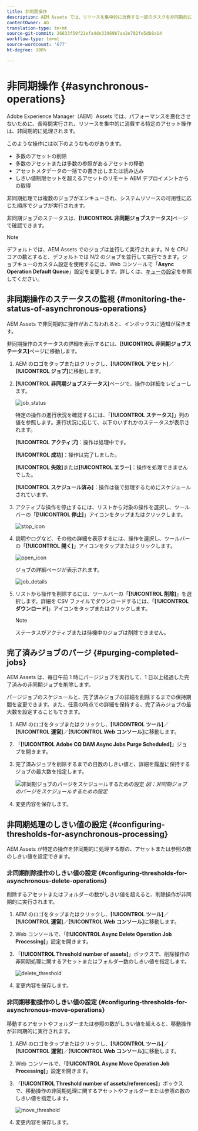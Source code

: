 ```yaml
---
title: 非同期操作
description: AEM Assets では、リソースを集中的に消費する一部のタスクを非同期的に処理することでパフォーマンスを最適化します。
contentOwner: AG
translation-type: tm+mt
source-git-commit: 26833f59f21efa4de33969b7ae2e782fe5db8a14
workflow-type: tm+mt
source-wordcount: '677'
ht-degree: 100%

---
```



# 非同期操作 {#asynchronous-operations}

Adobe Experience Manager（AEM）Assets では、パフォーマンスを悪化させないために、長時間実行され、リソースを集中的に消費する特定のアセット操作は、非同期的に処理されます。

このような操作には以下のようなものがあります。

* 多数のアセットの削除
* 多数のアセットまたは多数の参照があるアセットの移動
* アセットメタデータの一括での書き出しまたは読み込み
* しきい値制限セットを超えるアセットのリモート AEM デプロイメントからの取得

非同期処理では複数のジョブがエンキューされ、システムリソースの可用性に応じた順序でジョブが実行されます。

非同期ジョブのステータスは、**[!UICONTROL 非同期ジョブステータス]**&#x200B;ページで確認できます。

>[!NOTE]
>
>デフォルトでは、AEM Assets でのジョブは並行して実行されます。N を CPU コアの数とすると、デフォルトでは N/2 のジョブを並行して実行できます。ジョブキューのカスタム設定を使用するには、Web コンソールで「**Async Operation Default Queue**」設定を変更します。詳しくは、[キューの設定](https://sling.apache.org/documentation/bundles/apache-sling-eventing-and-job-handling.html#queue-configurations)を参照してください。

## 非同期操作のステータスの監視 {#monitoring-the-status-of-asynchronous-operations}

AEM Assets で非同期的に操作がおこなわれると、インボックスに通知が届きます。<!-- and through email -->

非同期操作のステータスの詳細を表示するには、**[!UICONTROL 非同期ジョブステータス]**&#x200B;ページに移動します。

1. AEM のロゴをタップまたはクリックし、**[!UICONTROL アセット]**／**[!UICONTROL ジョブ]**&#x200B;に移動します。
1. **[!UICONTROL 非同期ジョブステータス]**&#x200B;ページで、操作の詳細をレビューします。

   ![job_status](assets/job_status.png)

   特定の操作の進行状況を確認するには、「**[!UICONTROL ステータス]**」列の値を参照します。進行状況に応じて、以下のいずれかのステータスが表示されます。

   **[!UICONTROL アクティブ]**：操作は処理中です。

   **[!UICONTROL 成功]**：操作は完了しました。

   **[!UICONTROL 失敗]**&#x200B;または&#x200B;**[!UICONTROL エラー]**：操作を処理できませんでした。

   **[!UICONTROL スケジュール済み]**：操作は後で処理するためにスケジュールされています。

1. アクティブな操作を停止するには、リストから対象の操作を選択し、ツールバーの「**[!UICONTROL 停止]**」アイコンをタップまたはクリックします。

   ![stop_icon](assets/stop_icon.png)

1. 説明やログなど、その他の詳細を表示するには、操作を選択し、ツールバーの「**[!UICONTROL 開く]**」アイコンをタップまたはクリックします。

   ![open_icon](assets/open_icon.png)

   ジョブの詳細ページが表示されます。

   ![job_details](assets/job_details.png)

1. リストから操作を削除するには、ツールバーの「**[!UICONTROL 削除]**」を選択します。詳細を CSV ファイルでダウンロードするには、「**[!UICONTROL ダウンロード]**」アイコンをタップまたはクリックします。

   >[!NOTE]
   >
   >ステータスがアクティブまたは待機中のジョブは削除できません。

## 完了済みジョブのパージ {#purging-completed-jobs}

AEM Assets は、毎日午前 1 時にパージジョブを実行して、1 日以上経過した完了済みの非同期ジョブを削除します。

パージジョブのスケジュールと、完了済みジョブの詳細を削除するまでの保持期間を変更できます。また、任意の時点での詳細を保持する、完了済みジョブの最大数を設定することもできます。

1. AEM のロゴをタップまたはクリックし、**[!UICONTROL ツール]**／**[!UICONTROL 運営]**／**[!UICONTROL Web コンソール]**&#x200B;に移動します。
1. 「**[!UICONTROL Adobe CQ DAM Async Jobs Purge Scheduled]**」ジョブを開きます。
1. 完了済みジョブを削除するまでの日数のしきい値と、詳細を履歴に保持するジョブの最大数を指定します。

   ![非同期ジョブのパージをスケジュールするための設定](assets/configmgr_purge_asyncjobs.png)
   *図：非同期ジョブのパージをスケジュールするための設定*

1. 変更内容を保存します。

## 非同期処理のしきい値の設定 {#configuring-thresholds-for-asynchronous-processing}

AEM Assets が特定の操作を非同期的に処理する際の、アセットまたは参照の数のしきい値を設定できます。

### 非同期削除操作のしきい値の設定 {#configuring-thresholds-for-asynchronous-delete-operations}

削除するアセットまたはフォルダーの数がしきい値を超えると、削除操作が非同期的に実行されます。

1. AEM のロゴをタップまたはクリックし、**[!UICONTROL ツール]**／**[!UICONTROL 運営]**／**[!UICONTROL Web コンソール]**&#x200B;に移動します。
1. Web コンソールで、「**[!UICONTROL Async Delete Operation Job Processing]**」設定を開きます。
1. 「**[!UICONTROL Threshold number of assets]**」ボックスで、削除操作の非同期処理に関するアセットまたはフォルダー数のしきい値を指定します。

   ![delete_threshold](assets/delete_threshold.png)

1. 変更内容を保存します。

### 非同期移動操作のしきい値の設定 {#configuring-thresholds-for-asynchronous-move-operations}

移動するアセットやフォルダーまたは参照の数がしきい値を超えると、移動操作が非同期的に実行されます。

1. AEM のロゴをタップまたはクリックし、**[!UICONTROL ツール]**／**[!UICONTROL 運営]**／**[!UICONTROL Web コンソール]**&#x200B;に移動します。
1. Web コンソールで、「**[!UICONTROL Async Move Operation Job Processing]**」設定を開きます。
1. 「**[!UICONTROL Threshold number of assets/references]**」ボックスで、移動操作の非同期処理に関するアセットやフォルダーまたは参照の数のしきい値を指定します。

   ![move_threshold](assets/move_threshold.png)

1. 変更内容を保存します。
